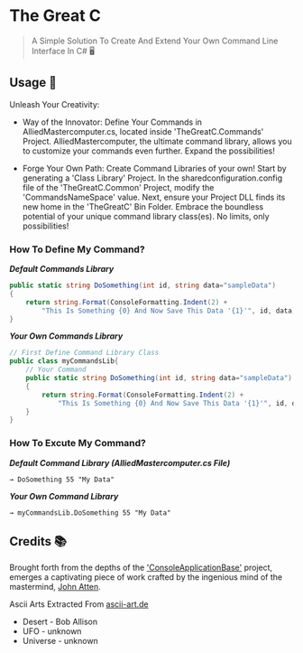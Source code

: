 # The Great C
>  A Simple Solution To Create And Extend Your Own Command Line Interface In C#  🖥️

## Usage 🔮

Unleash Your Creativity:

* Way of the Innovator: Define Your Commands in AlliedMastercomputer.cs, located inside 'TheGreatC.Commands' Project. AlliedMastercomputer, the ultimate command library, allows you to customize your commands even further. Expand the possibilities!

* Forge Your Own Path: Create Command Libraries of your own! Start by generating a 'Class Library' Project. In the sharedconfiguration.config file of the 'TheGreatC.Common' Project, modify the 'CommandsNameSpace' value. Next, ensure your Project DLL finds its new home in the 'TheGreatC' Bin Folder. Embrace the boundless potential of your unique command library class(es). No limits, only possibilities!

### How To Define My Command?

***Default Commands Library***
</br>

```csharp
public static string DoSomething(int id, string data="sampleData")
{
    return string.Format(ConsoleFormatting.Indent(2) + 
        "This Is Something {0} And Now Save This Data '{1}'", id, data);
}
```

***Your Own Commands Library***
</br>

```csharp
// First Define Command Library Class
public class myCommandsLib{
    // Your Command
    public static string DoSomething(int id, string data="sampleData")
    {
        return string.Format(ConsoleFormatting.Indent(2) + 
            "This Is Something {0} And Now Save This Data '{1}'", id, data);
    }
}
```

### How To Excute My Command?

***Default Command Library (AlliedMastercomputer.cs File)***
```
→ DoSomething 55 "My Data"
```
***Your Own Command Library***
```
→ myCommandsLib.DoSomething 55 "My Data"
```

## Credits 📚
Brought forth from the depths of the ['ConsoleApplicationBase'](https://github.com/TypecastException/ConsoleApplicationBase) project, emerges a captivating piece of work crafted by the ingenious mind of the mastermind, [John Atten](https://github.com/TypecastException/).
</br>

Ascii Arts Extracted From [ascii-art.de](http://www.ascii-art.de/)
* Desert - Bob Allison
* UFO - unknown
* Universe - unknown
